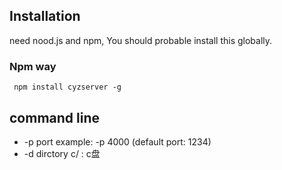 ## Installation
 need nood.js and npm, You should probable install this globally.
### Npm way

 ``` 
  npm install cyzserver -g
 ```
## command line
+ -p port  example: -p 4000  (default port: 1234)
+ -d dirctory c/ : c盘
